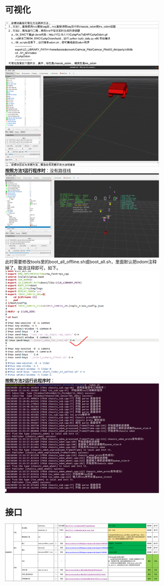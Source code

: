 # 可视化
![](images/2023-05-08-14-06-41.png)
**按照方法1运行程序时**：没有路径线
![](images/2023-05-09-15-55-38.png)
此时需要修改tools里的boot_all_offline.sh或boot_all.sh，里面默认把odom注释掉了，取消注释即可，如下。
![](images/2023-05-09-17-03-34.png)
**按照方法2运行此程序时**：
![](images/2023-05-09-15-41-15.png)
# 接口
![](images/2023-05-09-16-00-55.png)